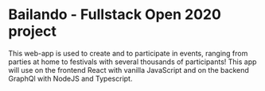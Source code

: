 # Bailando - Fullstack Open 2020 project

This web-app is used to create and to participate in events, ranging from parties at home to festivals with several thousands of participants! This app will use on the frontend React with vanilla JavaScript and on the backend GraphQl with NodeJS and Typescript.